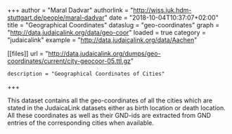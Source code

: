 +++
author = "Maral Dadvar"
authorlink = "http://wiss.iuk.hdm-stuttgart.de/people/maral-dadvar"
date = "2018-10-04T10:37:07+02:00"
title = "Geographical Coordinates" 
dataslug = "geo-coordinates"
graph = "http://data.judaicalink.org/data/geo-coor"
loaded = true
category = "judaicalink"
example = "http://data.judaicalink.org/data/Aachen"


[[files]]
	url = "http://data.judaicalink.org/dumps/geo-coordinates/current/city-geocoor-05.ttl.gz"
	
	
	description = "Geographical Coordinates of Cities"
	
	
+++

 This dataset contains all the geo-coordinates of all the cities which are stated in the JudaicaLink datasets either as birth location or death location. All these coordinates as well as their GND-ids are extracted from GND entries of the corresponding cities when available. 



